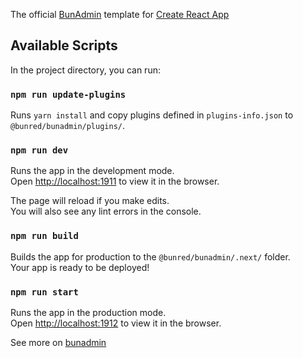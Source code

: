 The official [BunAdmin](https://github.com/bunred/bunadmin) template for [Create React App](https://github.com/facebook/create-react-app)

## Available Scripts

In the project directory, you can run:

### `npm run update-plugins`

Runs `yarn install` and copy plugins defined in `plugins-info.json` to `@bunred/bunadmin/plugins/`.<br />

### `npm run dev`

Runs the app in the development mode.<br />
Open [http://localhost:1911](http://localhost:1911) to view it in the browser.

The page will reload if you make edits.<br />
You will also see any lint errors in the console.

### `npm run build`

Builds the app for production to the `@bunred/bunadmin/.next/` folder.<br />
Your app is ready to be deployed!

### `npm run start`

Runs the app in the production mode.<br />
Open [http://localhost:1912](http://localhost:1912) to view it in the browser.

See more on [bunadmin](https://github.com/bunred/bunadmin)
